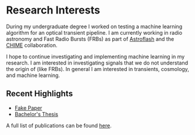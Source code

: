 # Research Interests

During my undergraduate degree I worked on testing a machine learning algorithm for an optical transient pipeline. I am currently working in radio astronomy and Fast Radio Bursts (FRBs) as part of [Astroflash](https://astroflash-frb.github.io/) and the [CHIME](https://chime-experiment.ca/en) collaboration. 

I hope to continue investigating and implementing machine learning in my research. I am interested in investigating signals that we do not understand the origin of (like FRBs). In general I am interested in transients, cosmology, and machine learning. 


## Recent Highlights
 - [Fake Paper](./highlights/fake_paper/index.md)
 - [Bachelor's Thesis](./highlights/bach_thesis/index.md)

A full list of publications can be found [here](./all_publications.md).